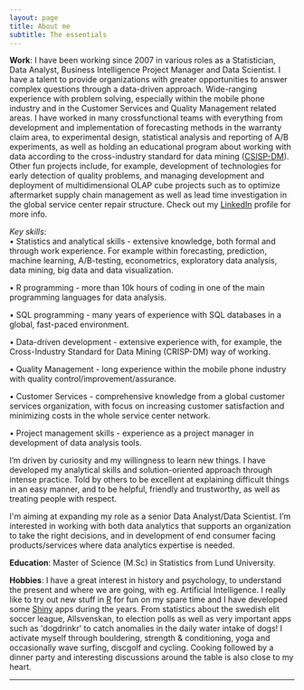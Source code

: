 ```yaml
---
layout: page
title: About me
subtitle: The essentials
---
```


**Work**: I have been working since 2007 in various roles as a Statistician, Data Analyst, Business Intelligence Project Manager and Data Scientist. I have a talent to provide organizations with greater opportunities to answer complex questions through a data-driven approach. Wide-ranging experience with problem solving, especially within the mobile phone industry and in the Customer Services and Quality Management related areas. I have worked in many crossfunctional teams with everything from development and implementation of forecasting methods in the warranty claim area, to experimental design, statistical analysis and reporting of A/B experiments, as well as holding an educational program about working with data according to the cross-industry standard for data mining ([CSISP-DM]). Other fun projects include, for example, development of technologies for early detection of quality problems, and managing development and deployment of multidimensional OLAP cube projects such as to optimize aftermarket supply chain management as well as lead time investigation in the global service center repair structure. Check out my [LinkedIn] profile for more info.


*Key skills*:<br/>
• Statistics and analytical skills - extensive knowledge, both formal and through work experience. For example within forecasting, prediction, machine learning, A/B-testing, econometrics, exploratory data analysis, data mining, big data and data visualization.

• R programming - more than 10k hours of coding in one of the main programming languages for data analysis.

• SQL programming - many years of experience with SQL databases in a global, fast-paced environment.

• Data-driven development - extensive experience with, for example, the Cross-Industry Standard for Data Mining (CRISP-DM) way of working.

• Quality Management - long experience within the mobile phone industry with quality control/improvement/assurance.

• Customer Services - comprehensive knowledge from a global customer services organization, with focus on increasing customer satisfaction and minimizing costs in the whole service center network.

• Project management skills - experience as a project manager in development of data analysis tools.

I’m driven by curiosity and my willingness to learn new things. I have developed my analytical skills and solution-oriented approach through intense practice. Told by others to be excellent at explaining difficult things in an easy manner, and to be helpful, friendly and trustworthy, as well as treating people with respect.

I'm aiming at expanding my role as a senior Data Analyst/Data Scientist. I’m interested in working with both data analytics that supports an organization to take the right decisions, and in development of end consumer facing products/services where data analytics expertise is needed.

**Education**: Master of Science (M.Sc) in Statistics from Lund University.

**Hobbies**: I have a great interest in history and psychology, to understand the present and where we are going, with eg. Artificial Intelligence. I really like to try out new stuff in [R] for fun on my spare time and I have developed some [Shiny] apps during the years. From statistics about the swedish elit soccer league, Allsvenskan, to election polls as well as very important apps such as 'dogdrinkr' to catch anomalies in the daily water intake of dogs! I activate myself through bouldering, strength & conditioning, yoga and occasionally wave surfing, discgolf and cycling. Cooking followed by a dinner party and interesting discussions around the table is also close to my heart.

----

[Sony Mobile]: https://www.sonymobile.com/
[CSISP-DM]: https://en.wikipedia.org/wiki/Cross-industry_standard_process_for_data_mining
[R]: https://www.r-project.org/
[Shiny]: https://shiny.rstudio.com/
[LinkedIn]: https://www.linkedin.com/in/magsv/

